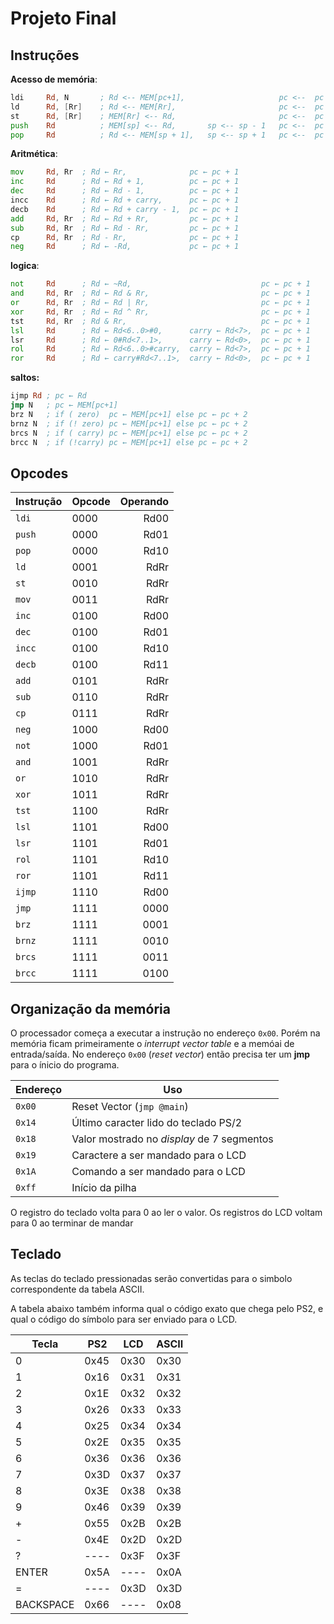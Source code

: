 # Projeto Final

## Instruções


**Acesso de memória**:

```asm
ldi     Rd, N       ; Rd <-- MEM[pc+1],                     pc <--  pc + 2
ld      Rd, [Rr]    ; Rd <-- MEM[Rr],                       pc <--  pc + 1
st      Rd, [Rr]    ; MEM[Rr] <-- Rd,                       pc <--  pc + 1
push    Rd          ; MEM[sp] <-- Rd,       sp <-- sp - 1   pc <--  pc + 1
pop     Rd          ; Rd <-- MEM[sp + 1],   sp <-- sp + 1   pc <--  pc + 1
```

**Aritmética**:

```asm
mov     Rd, Rr  ; Rd ← Rr,              pc ← pc + 1
inc     Rd      ; Rd ← Rd + 1,          pc ← pc + 1
dec     Rd      ; Rd ← Rd - 1,          pc ← pc + 1
incc    Rd      ; Rd ← Rd + carry,      pc ← pc + 1
decb    Rd      ; Rd ← Rd + carry - 1,  pc ← pc + 1
add     Rd, Rr  ; Rd ← Rd + Rr,         pc ← pc + 1
sub     Rd, Rr  ; Rd ← Rd - Rr,         pc ← pc + 1
cp      Rd, Rr  ; Rd - Rr,              pc ← pc + 1
neg     Rd      ; Rd ← -Rd,             pc ← pc + 1
```

**logica**:

```asm
not     Rd      ; Rd ← ~Rd,                             pc ← pc + 1
and     Rd, Rr  ; Rd ← Rd & Rr,                         pc ← pc + 1
or      Rd, Rr  ; Rd ← Rd | Rr,                         pc ← pc + 1
xor     Rd, Rr  ; Rd ← Rd ^ Rr,                         pc ← pc + 1
tst     Rd, Rr  ; Rd & Rr,                              pc ← pc + 1
lsl     Rd      ; Rd ← Rd<6..0>#0,      carry ← Rd<7>,  pc ← pc + 1
lsr     Rd      ; Rd ← 0#Rd<7..1>,      carry ← Rd<0>,  pc ← pc + 1
rol     Rd      ; Rd ← Rd<6..0>#carry,  carry ← Rd<7>,  pc ← pc + 1
ror     Rd      ; Rd ← carry#Rd<7..1>,  carry ← Rd<0>,  pc ← pc + 1
```

**saltos:**

```asm
ijmp Rd ; pc ← Rd
jmp N   ; pc ← MEM[pc+1]
brz N   ; if ( zero)  pc ← MEM[pc+1] else pc ← pc + 2
brnz N  ; if (! zero) pc ← MEM[pc+1] else pc ← pc + 2
brcs N  ; if ( carry) pc ← MEM[pc+1] else pc ← pc + 2
brcc N  ; if (!carry) pc ← MEM[pc+1] else pc ← pc + 2
```

## Opcodes

| Instrução | Opcode | Operando |
|-----------|--------|---------:|
| `ldi`     | 0000   | Rd00     |
| `push`    | 0000   | Rd01     |
| `pop`     | 0000   | Rd10     |
| `ld`      | 0001   | RdRr     |
| `st`      | 0010   | RdRr     |
| `mov`     | 0011   | RdRr     |
| `inc`     | 0100   | Rd00     |
| `dec`     | 0100   | Rd01     |
| `incc`    | 0100   | Rd10     |
| `decb`    | 0100   | Rd11     |
| `add`     | 0101   | RdRr     |
| `sub`     | 0110   | RdRr     |
| `cp`      | 0111   | RdRr     |
| `neg`     | 1000   | Rd00     |
| `not`     | 1000   | Rd01     |
| `and`     | 1001   | RdRr     |
| `or`      | 1010   | RdRr     |
| `xor`     | 1011   | RdRr     |
| `tst`     | 1100   | RdRr     |
| `lsl`     | 1101   | Rd00     |
| `lsr`     | 1101   | Rd01     |
| `rol`     | 1101   | Rd10     |
| `ror`     | 1101   | Rd11     |
| `ijmp`    | 1110   | Rd00     |
| `jmp`     | 1111   | 0000     |
| `brz`     | 1111   | 0001     |
| `brnz`    | 1111   | 0010     |
| `brcs`    | 1111   | 0011     |
| `brcc`    | 1111   | 0100     |

## Organização da memória

O processador começa a executar a instrução no endereço `0x00`.
Porém na memória ficam primeiramente o *interrupt vector table* e a memóai de entrada/saída.
No endereço `0x00` (*reset vector*) então precisa ter um **jmp** para o ínicio do programa.

| Endereço | Uso                                        |
|----------|--------------------------------------------|
| `0x00`   | Reset Vector (`jmp @main`)                 |
| `0x14`   | Último caracter lido do teclado PS/2       |
| `0x18`   | Valor mostrado no *display* de 7 segmentos |
| `0x19`   | Caractere a ser mandado para o LCD         |
| `0x1A`   | Comando a ser mandado para o LCD           |
| `0xff`   | Início da pilha                            |

O registro do teclado volta para 0 ao ler o valor. Os registros do LCD voltam para 0 ao terminar de mandar

## Teclado

As teclas do teclado pressionadas serão convertidas para o simbolo correspondente da tabela ASCII.

A tabela abaixo também informa qual o código exato que chega pelo PS2, e qual o código do símbolo para ser
enviado para o LCD.

| Tecla     | PS2  | LCD  | ASCII |
|-----------|------|------|-------|
| 0         | 0x45 | 0x30 | 0x30  |
| 1         | 0x16 | 0x31 | 0x31  |
| 2         | 0x1E | 0x32 | 0x32  |
| 3         | 0x26 | 0x33 | 0x33  |
| 4         | 0x25 | 0x34 | 0x34  |
| 5         | 0x2E | 0x35 | 0x35  |
| 6         | 0x36 | 0x36 | 0x36  |
| 7         | 0x3D | 0x37 | 0x37  |
| 8         | 0x3E | 0x38 | 0x38  |
| 9         | 0x46 | 0x39 | 0x39  |
| +         | 0x55 | 0x2B | 0x2B  |
| -         | 0x4E | 0x2D | 0x2D  |
| ?         | ---- | 0x3F | 0x3F  |
| ENTER     | 0x5A | ---- | 0x0A  |
| =         | ---- | 0x3D | 0x3D  |
| BACKSPACE | 0x66 | ---- | 0x08  |

